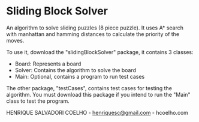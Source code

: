 # Sliding Block Solver

An algorithm to solve sliding puzzles (8 piece puzzle). It uses A* search with manhattan and hamming distances to calculate the priority of the moves.

To use it, download the "slidingBlockSolver" package, it contains 3 classes:
- Board: Represents a board
- Solver: Contains the algorithm to solve the board
- Main: Optional, contains a program to run test cases

The other package, "testCases", contains test cases for testing the algorithm. You must download this package if you intend to run the "Main" class to test the program.


HENRIQUE SALVADORI COELHO - henriquesc@gmail.com - hcoelho.com
